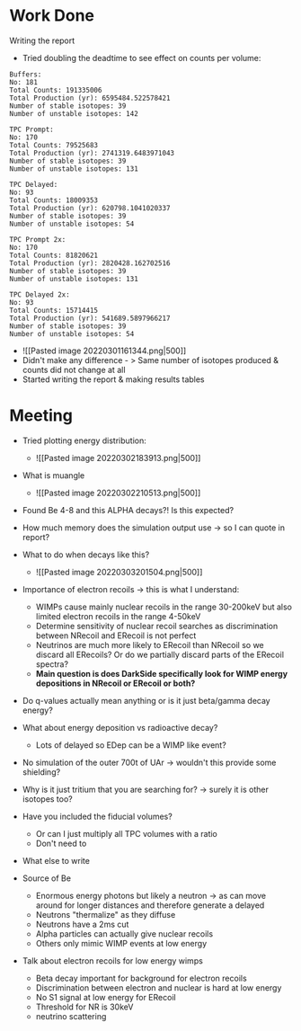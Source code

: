 # Work Done
Writing the report
- Tried doubling the deadtime to see effect on counts per volume:
```
Buffers:
No: 181
Total Counts: 191335006
Total Production (yr): 6595484.522578421
Number of stable isotopes: 39
Number of unstable isotopes: 142

TPC Prompt:
No: 170
Total Counts: 79525683
Total Production (yr): 2741319.6483971043
Number of stable isotopes: 39
Number of unstable isotopes: 131

TPC Delayed:
No: 93
Total Counts: 18009353
Total Production (yr): 620798.1041020337
Number of stable isotopes: 39
Number of unstable isotopes: 54

TPC Prompt 2x:
No: 170
Total Counts: 81820621
Total Production (yr): 2820428.162702516
Number of stable isotopes: 39
Number of unstable isotopes: 131

TPC Delayed 2x:
No: 93
Total Counts: 15714415
Total Production (yr): 541689.5897966217
Number of stable isotopes: 39
Number of unstable isotopes: 54
```
- ![[Pasted image 20220301161344.png|500]]
- Didn't make any difference - > Same number of isotopes produced & counts did not change at all
- Started writing the report & making results tables


# Meeting
- Tried plotting energy distribution:
	- ![[Pasted image 20220302183913.png|500]]
- What is muangle
	- ![[Pasted image 20220302210513.png|500]]
- Found Be 4-8 and this ALPHA decays?! Is this expected?
- How much memory does the simulation output use -> so I can quote in report?
- What to do when decays like this?
	- ![[Pasted image 20220303201504.png|500]]
- Importance of electron recoils -> this is what I understand:
	- WIMPs cause mainly nuclear recoils in the range 30-200keV but also limited electron recoils in the range 4-50keV
	- Determine sensitivity of nuclear recoil searches as discrimination between NRecoil and ERecoil is not perfect
	- Neutrinos are much more likely to ERecoil than NRecoil so we discard all ERecoils? Or do we partially discard parts of the ERecoil spectra?
	- **Main question is does DarkSide specifically look for WIMP energy depositions in NRecoil or ERecoil or both?**
- Do q-values actually mean anything or is it just beta/gamma decay energy?
- What about energy deposition vs radioactive decay?
	- Lots of delayed so EDep can be a WIMP like event?
- No simulation of the outer 700t of UAr -> wouldn't this provide some shielding?
- Why is it just tritium that you are searching for? -> surely it is other isotopes too?
- Have you included the fiducial volumes?
	- Or can I just multiply all TPC volumes with a ratio
	- Don't need to
- What else to write


- Source of Be
	- Enormous energy photons but likely a neutron -> as can move around for longer distances and therefore generate a delayed
	- Neutrons "thermalize" as they diffuse
	- Neutrons have a 2ms cut
	- Alpha particles can actually give nuclear recoils
	- Others only mimic WIMP events at low energy

- Talk about electron recoils for low energy wimps
	- Beta decay important for background for electron recoils
	- Discrimination between electron and nuclear is hard at low energy
	- No S1 signal at low energy for ERecoil
	- Threshold for NR is 30keV
	- neutrino scattering